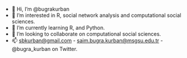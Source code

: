 - 👋 Hi, I’m @bugrakurban
- 👀 I’m interested in R, social network analysis and computational social sciences.
- 🌱 I’m currently learning R, and Python.
- 💞️ I’m looking to collaborate on computational social sciences.
- 📫 sbkurban@gmail.com - saim.bugra.kurban@msgsu.edu.tr - @bugra_kurban on Twitter.

<!---
bugrakurban/bugrakurban is a ✨ special ✨ repository because its `README.md` (this file) appears on your GitHub profile.
You can click the Preview link to take a look at your changes.
--->
